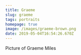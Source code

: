 ```yaml
---
title: Graeme
slug: graeme
tags: portraits
homepage: true
image: /images/graeme-brown.png
date: 2019-05-04T16:54:26.670Z
---
```

Picture of Graeme Miles
